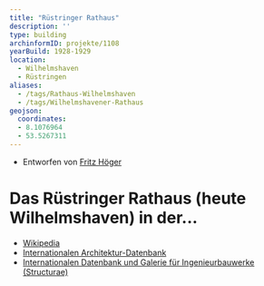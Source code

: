 ```yaml
---
title: "Rüstringer Rathaus"
description: ''
type: building
archinformID: projekte/1108
yearBuild: 1928-1929
location:
  - Wilhelmshaven
  - Rüstringen
aliases:
  - /tags/Rathaus-Wilhelmshaven
  - /tags/Wilhelmshavener-Rathaus
geojson:
  coordinates:
  - 8.1076964
  - 53.5267311
---
```


* Entworfen von [Fritz Höger](/tags/Fritz-Höger)

# Das Rüstringer Rathaus (heute Wilhelmshaven) in der...
* [Wikipedia](https://de.wikipedia.org/wiki/Rathaus_Wilhelmshaven)
* [Internationalen Architektur-Datenbank](https://deu.archinform.net/projekte/1108.htm)
* [Internationalen Datenbank und Galerie für Ingenieurbauwerke (Structurae)](https://structurae.net/de/bauwerke/rathaus-von-wilhelmshaven)
